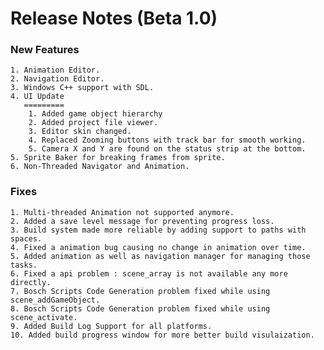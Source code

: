 Release Notes (Beta 1.0)
========================

### New Features
	1. Animation Editor.
	2. Navigation Editor.
	3. Windows C++ support with SDL.
	4. UI Update
	   =========
		1. Added game object hierarchy
		2. Added project file viewer.
		3. Editor skin changed.
		4. Replaced Zooming buttons with track bar for smooth working.
		5. Camera X and Y are found on the status strip at the bottom.
	5. Sprite Baker for breaking frames from sprite. 
	6. Non-Threaded Navigator and Animation.

### Fixes
	1. Multi-threaded Animation not supported anymore.
	2. Added a save level message for preventing progress loss.
	3. Build system made more reliable by adding support to paths with spaces.
	4. Fixed a animation bug causing no change in animation over time.
	5. Added animation as well as navigation manager for managing those tasks.
	6. Fixed a api problem : scene_array is not available any more directly.
	7. Bosch Scripts Code Generation problem fixed while using scene_addGameObject.
	8. Bosch Scripts Code Generation problem fixed while using scene_activate.
	9. Added Build Log Support for all platforms.
	10. Added build progress window for more better build visulaization.
 
